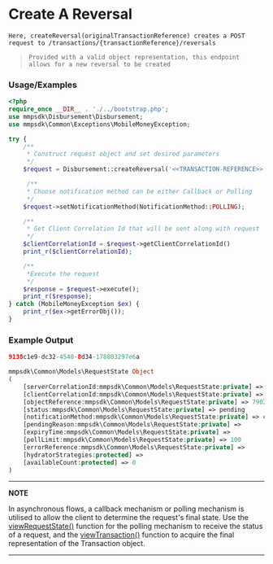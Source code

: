 # Create A Reversal

`Here, createReversal(originalTransactionReference) creates a POST request to /transactions/{transactionReference}/reversals`

> `Provided with a valid object representation, this endpoint allows for a new reversal to be created`

### Usage/Examples

```php
<?php
require_once __DIR__ . './../bootstrap.php';
use mmpsdk\Disbursement\Disbursement;
use mmpsdk\Common\Exceptions\MobileMoneyException;

try {
    /**
     * Construct request object and set desired parameters
     */
    $request = Disbursement::createReversal('<<TRANSACTION-REFERENCE>>');

     /**
     * Choose notification method can be either Callback or Polling
     */
    $request->setNotificationMethod(NotificationMethod::POLLING);

    /**
     * Get Client Correlation Id that will be sent along with request
     */
    $clientCorrelationId = $request->getClientCorrelationId()
    print_r($clientCorrelationId);

    /**
     *Execute the request
     */
    $response = $request->execute();
    print_r($response);
} catch (MobileMoneyException $ex) {
    print_r($ex->getErrorObj());
}
```

### Example Output

```php
9138c1e9-dc32-4540-8d34-178803297e6a

mmpsdk\Common\Models\RequestState Object
(
    [serverCorrelationId:mmpsdk\Common\Models\RequestState:private] => 9bc91edc-73d9-4265-a144-474cd52bf746
    [clientCorrelationId:mmpsdk\Common\Models\RequestState:private] => 9138c1e9-dc32-4540-8d34-178803297e6a
    [objectReference:mmpsdk\Common\Models\RequestState:private] => 7902
    [status:mmpsdk\Common\Models\RequestState:private] => pending
    [notificationMethod:mmpsdk\Common\Models\RequestState:private] => callback
    [pendingReason:mmpsdk\Common\Models\RequestState:private] =>
    [expiryTime:mmpsdk\Common\Models\RequestState:private] =>
    [pollLimit:mmpsdk\Common\Models\RequestState:private] => 100
    [errorReference:mmpsdk\Common\Models\RequestState:private] =>
    [hydratorStrategies:protected] =>
    [availableCount:protected] => 0
)
```

---

**NOTE**

In asynchronous flows, a callback mechanism or polling mechanism is utilised to allow the client to determine the request's final state. Use the [viewRequestState()](viewRequestState.Readme.md) function for the polling mechanism to receive the status of a request, and the [viewTransaction()](viewTransaction.Readme.md) function to acquire the final representation of the Transaction object.

---
